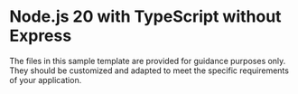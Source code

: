 # Node.js 20 with TypeScript without Express
The files in this sample template are provided for guidance purposes only. They should be customized and adapted to meet the specific requirements of your application.
